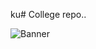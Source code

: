 ku# College repo..


![Banner](https://gifdb.com/images/high/anime-computer-guy-hacking-lmojz2zsbi6xmvz5.gif)

